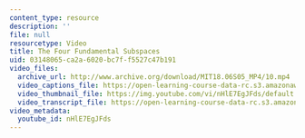 ```yaml
---
content_type: resource
description: ''
file: null
resourcetype: Video
title: The Four Fundamental Subspaces
uid: 03148065-ca2a-6020-bc7f-f5527c47b191
video_files:
  archive_url: http://www.archive.org/download/MIT18.06S05_MP4/10.mp4
  video_captions_file: https://open-learning-course-data-rc.s3.amazonaws.com/18-06sc-linear-algebra-fall-2011/8c2761c8fcb15bfaa495487f7b8a4bba_nHlE7EgJFds.vtt
  video_thumbnail_file: https://img.youtube.com/vi/nHlE7EgJFds/default.jpg
  video_transcript_file: https://open-learning-course-data-rc.s3.amazonaws.com/18-06sc-linear-algebra-fall-2011/afe0e43e133e663fbea3a48fb8372bfa_nHlE7EgJFds.pdf
video_metadata:
  youtube_id: nHlE7EgJFds
---
```

